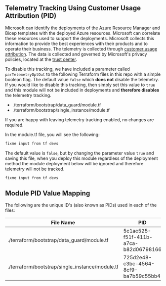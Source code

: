 <!-- markdownlint-disable -->
## Telemetry Tracking Using Customer Usage Attribution (PID)
<!-- markdownlint-restore -->

Microsoft can identify the deployments of the Azure Resource Manager and Bicep templates with the deployed Azure resources. Microsoft can correlate these resources used to support the deployments. Microsoft collects this information to provide the best experiences with their products and to operate their business. The telemetry is collected through [customer usage attribution](https://docs.microsoft.com/azure/marketplace/azure-partner-customer-usage-attribution). The data is collected and governed by Microsoft's privacy policies, located at the [trust center](https://www.microsoft.com/trustcenter).

To disable this tracking, we have included a parameter called `parTelemetryOptOut` to the following Terraform files in this repo with a simple boolean flag. The default value `false` which **does not** disable the telemetry. If you would like to disable this tracking, then simply set this value to `true` and this module will not be included in deployments and **therefore disables** the telemetry tracking.

- ./terraform/bootstrap/data_guard/module.tf
- ./terraform/bootstrap/single_instance/module.tf

If you are happy with leaving telemetry tracking enabled, no changes are required.

In the module.tf file, you will see the following:

```terraform
fixme input from tf devs
```

The default value is `false`, but by changing the parameter value `true` and saving this file, when you deploy this module regardless of the deployment method the module deployment below will be ignored and therefore telemetry will not be tracked.

```terraform
fixme input from tf devs
```

## Module PID Value Mapping

The following are the unique ID's (also known as PIDs) used in each of the files:

| File Name                     | PID                                  |
| ------------------------------- | ------------------------------------ |
| ./terraform/bootstrap/data_guard/module.tf            | 5c1ac525-f51f-411b-a7ca-b82d06798166 |
| ./terraform/bootstrap/single_instance/module.tf | 725d2e48-c3bc-4564-8cf9-ba7b59c55bb4 |
